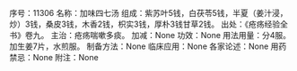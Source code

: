 序号：11306
名称：加味四七汤
组成：紫苏叶5钱，白茯苓5钱，半夏（姜汁浸，炒）3钱，桑皮3钱，木香2钱，枳实3钱，厚朴3钱甘草2钱。
出处：《疮疡经验全书》卷九。
主治：疮疡喘嗽多痰。
加减：None
功效：None
用法用量：分4服。加生姜7片，水煎服。
制备方法：None
临床应用：None
各家论述：None
用药禁忌：None
附注：None
